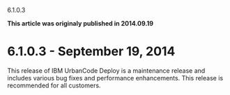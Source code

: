 





6.1.0.3

**This article was originaly published in 2014.09.19**


6.1.0.3 - September 19, 2014
============================




This release of IBM UrbanCode Deploy is a maintenance release and includes various bug fixes and performance enhancements. This release is recommended for all customers.




